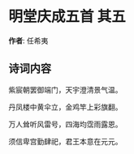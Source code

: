 # 明堂庆成五首  其五

**作者**: 任希夷

## 诗词内容

紫宸朝罢御端门，天宇澄清景气温。

丹凤楼中黄伞立，金鸡竿上彩旗翻。

万人耸听风雷号，四海均霑雨露恩。

须信卑宫勤肆祀，君王本意在元元。

